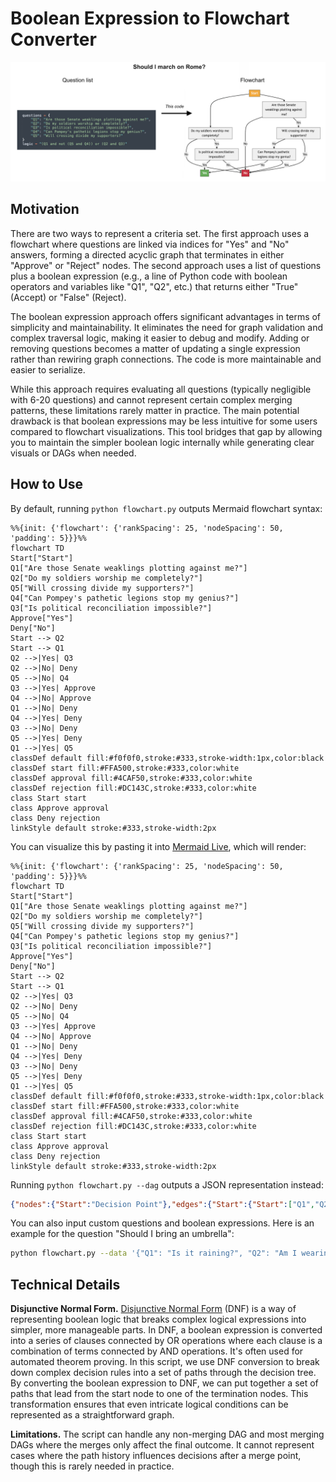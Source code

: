 # Boolean Expression to Flowchart Converter

![hero diagram](static/hero.png)


## Motivation

There are two ways to represent a criteria set. The first approach uses a flowchart where questions are linked via indices for "Yes" and "No" answers, forming a directed acyclic graph that terminates in either "Approve" or "Reject" nodes. The second approach uses a list of questions plus a boolean expression (e.g., a line of Python code with boolean operators and variables like "Q1", "Q2", etc.) that returns either "True" (Accept) or "False" (Reject).

The boolean expression approach offers significant advantages in terms of simplicity and maintainability. It eliminates the need for graph validation and complex traversal logic, making it easier to debug and modify. Adding or removing questions becomes a matter of updating a single expression rather than rewiring graph connections. The code is more maintainable and easier to serialize.

While this approach requires evaluating all questions (typically negligible with 6-20 questions) and cannot represent certain complex merging patterns, these limitations rarely matter in practice. The main potential drawback is that boolean expressions may be less intuitive for some users compared to flowchart visualizations. This tool bridges that gap by allowing you to maintain the simpler boolean logic internally while generating clear visuals or DAGs when needed.

## How to Use

By default, running `python flowchart.py` outputs Mermaid flowchart syntax:

```
%%{init: {'flowchart': {'rankSpacing': 25, 'nodeSpacing': 50, 'padding': 5}}}%%
flowchart TD
Start["Start"]
Q1["Are those Senate weaklings plotting against me?"]
Q2["Do my soldiers worship me completely?"]
Q5["Will crossing divide my supporters?"]
Q4["Can Pompey's pathetic legions stop my genius?"]
Q3["Is political reconciliation impossible?"]
Approve["Yes"]
Deny["No"]
Start --> Q2
Start --> Q1
Q2 -->|Yes| Q3
Q2 -->|No| Deny
Q5 -->|No| Q4
Q3 -->|Yes| Approve
Q4 -->|No| Approve
Q1 -->|No| Deny
Q4 -->|Yes| Deny
Q3 -->|No| Deny
Q5 -->|Yes| Deny
Q1 -->|Yes| Q5
classDef default fill:#f0f0f0,stroke:#333,stroke-width:1px,color:black
classDef start fill:#FFA500,stroke:#333,color:white
classDef approval fill:#4CAF50,stroke:#333,color:white
classDef rejection fill:#DC143C,stroke:#333,color:white
class Start start
class Approve approval
class Deny rejection
linkStyle default stroke:#333,stroke-width:2px
```

You can visualize this by pasting it into [Mermaid Live](https://mermaid.live), which will render:

```mermaid
%%{init: {'flowchart': {'rankSpacing': 25, 'nodeSpacing': 50, 'padding': 5}}}%%
flowchart TD
Start["Start"]
Q1["Are those Senate weaklings plotting against me?"]
Q2["Do my soldiers worship me completely?"]
Q5["Will crossing divide my supporters?"]
Q4["Can Pompey's pathetic legions stop my genius?"]
Q3["Is political reconciliation impossible?"]
Approve["Yes"]
Deny["No"]
Start --> Q2
Start --> Q1
Q2 -->|Yes| Q3
Q2 -->|No| Deny
Q5 -->|No| Q4
Q3 -->|Yes| Approve
Q4 -->|No| Approve
Q1 -->|No| Deny
Q4 -->|Yes| Deny
Q3 -->|No| Deny
Q5 -->|Yes| Deny
Q1 -->|Yes| Q5
classDef default fill:#f0f0f0,stroke:#333,stroke-width:1px,color:black
classDef start fill:#FFA500,stroke:#333,color:white
classDef approval fill:#4CAF50,stroke:#333,color:white
classDef rejection fill:#DC143C,stroke:#333,color:white
class Start start
class Approve approval
class Deny rejection
linkStyle default stroke:#333,stroke-width:2px
```

Running `python flowchart.py --dag` outputs a JSON representation instead:

```json
{"nodes":{"Start":"Decision Point"},"edges":{"Start":{"Start":["Q1","Q2"]},"Q5":{"Yes":["Deny"],"No":["Q4"]},"Q4":{"No":["Approve"],"Yes":["Deny"]},"Q3":{"Yes":["Approve"],"No":["Deny"]},"Q1":{"No":["Deny"],"Yes":["Q5"]},"Q2":{"Yes":["Q3"],"No":["Deny"]}},"terminal_nodes":{"Approve":"Yes","Deny":"No"}}
```

You can also input custom questions and boolean expressions. Here is an example for the question "Should I bring an umbrella":
```bash
python flowchart.py --data '{"Q1": "Is it raining?", "Q2": "Am I wearing a raincoat?", "Q3": "Am I walking to work?", "Q4": "Are there places to shelter?", "logic": "(Q1 and Q3) or (not Q2 and not Q4)"}'
```

## Technical Details

**Disjunctive Normal Form.** [Disjunctive Normal Form](https://en.wikipedia.org/wiki/Disjunctive_normal_form) (DNF) is a way of representing boolean logic that breaks complex logical expressions into simpler, more manageable parts. In DNF, a boolean expression is converted into a series of clauses connected by OR operations where each clause is a combination of terms connected by AND operations. It's often used for automated theorem proving. In this script, we use DNF conversion to break down complex decision rules into a set of paths through the decision tree. By converting the boolean expression to DNF, we can put together a set of paths that lead from the start node to one of the termination nodes. This transformation ensures that even intricate logical conditions can be represented as a straightforward graph.

**Limitations.** The script can handle any non-merging DAG and most merging DAGs where the merges only affect the final outcome. It cannot represent cases where the path history influences decisions after a merge point, though this is rarely needed in practice.
